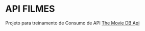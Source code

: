 # API FILMES
Projeto para treinamento de Consumo de API [The Movie DB Api](https://www.themoviedb.org/documentation/api)